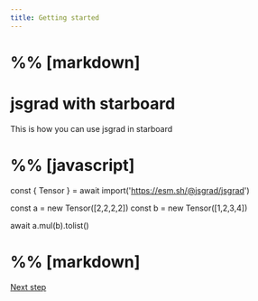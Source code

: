 ```yaml
---
title: Getting started
---
```


# %% [markdown]
# jsgrad with starboard

This is how you can use jsgrad in starboard
# %% [javascript]
const { Tensor } = await import('https://esm.sh/@jsgrad/jsgrad')

const a = new Tensor([2,2,2,2])
const b = new Tensor([1,2,3,4])

await a.mul(b).tolist()
# %% [markdown]
[Next step](/course/2)